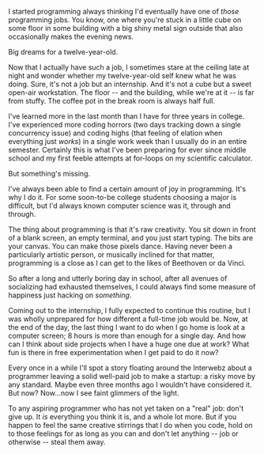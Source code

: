 <!--
layout: post
title: On Having a Job
date: 2014-06-30 21:28:50 -0700
comments: true
categories: Thoughts
-->

I started programming always thinking I'd eventually have one of *those* programming jobs. You know, one where you're stuck in a little cube on some floor in some building with a big shiny metal sign outside that also occasionally makes the evening news.

Big dreams for a twelve-year-old.

<!-- more -->

Now that I actually have such a job, I sometimes stare at the ceiling late at night and wonder whether my twelve-year-old self knew what he was doing. Sure, it's not a job but an internship. And it's not a cube but a sweet open-air workstation. The floor -- and the building, while we're at it -- is far from stuffy. The coffee pot in the break room is always half full.

I've learned more in the last month than I have for three years in college. I've experienced more coding horrors (two days tracking down a single concurrency issue) and coding highs (that feeling of elation when everything just *works*) in a single work week than I usually do in an entire semester. Certainly this is what I've been preparing for ever since middle school and my first feeble attempts at for-loops on my scientific calculator.

But something's missing.

I've always been able to find a certain amount of joy in programming. It's why I do it. For some soon-to-be college students choosing a major is difficult, but I'd always known computer science was it, through and through.

The thing about programming is that it's raw creativity. You sit down in front of a blank screen, an empty terminal, and you just start typing. The bits are your canvas. You can make those pixels dance. Having never been a particularly artistic person, or musically inclined for that matter, programming is a close as I can get to the likes of Beethoven or da Vinci.

So after a long and utterly boring day in school, after all avenues of socializing had exhausted themselves, I could always find some measure of happiness just hacking on *something*.

Coming out to the internship, I fully expected to continue this routine, but I was wholly unprepared for how different a full-time job would be. Now, at the end of the day, the last thing I want to do when I go home is look at a computer screen; 8 hours is more than enough for a single day. And how can I think about side projects when I have a huge one due at work? What fun is there in free experimentation when I get paid to do it now?

Every once in a while I'll spot a story floating around the Interwebz about a programmer leaving a solid well-paid job to make a startup: a risky move by any standard. Maybe even three months ago I wouldn't have considered it. But now? Now...now I see faint glimmers of the light.

To any aspiring programmer who has not yet taken on a "real" job: don't give up. It *is* everything you think it is, and a whole lot more. But if you happen to feel the same creative stirrings that I do when you code, hold on to those feelings for as long as you can and don't let anything -- job or otherwise -- steal them away.
